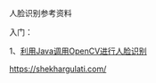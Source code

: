 人脸识别参考资料 

入门：

 1、[利用Java调用OpenCV进行人脸识别](http://www.cnblogs.com/grefr/p/6087949.html)
 
https://shekhargulati.com/

